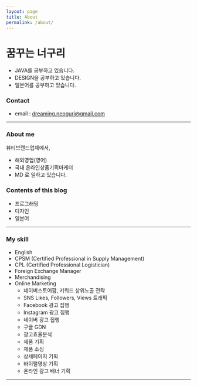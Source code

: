 ```yaml
---
layout: page
title: About
permalink: /about/
---
```


# 꿈꾸는 너구리



* JAVA를 공부하고 있습니다.
* DESIGN을 공부하고 있습니다. 
* 일본어를 공부하고 있습니다.

### Contact
* email : dreaming.neoguri@gmail.com

-----

### About me

뷰티브랜드업체에서,
* 해외영업(영어)
* 국내 온라인상품기획마케터 
* MD
로 일하고 있습니다.


### Contents of this blog

* 프로그래밍
* 디자인
* 일본어

-----

### My skill 

* English
* CPSM (Certified Professional in Supply Management)
* CPL (Certified Professional Logistician)
* Foreign Exchange Manager
* Merchandising
* Online Marketing
  - 네이버스토어팜, 키워드 상위노출 전략
  - SNS Likes, Followers, Views 트래픽
  - Facebook 광고 집행
  - Instagram 광고 집행
  - 네이버 광고 집행
  - 구글 GDN
  - 광고효율분석
  - 제품 기획
  - 제품 소싱
  - 상세페이지 기획
  - 바이럴영상 기획
  - 온라인 광고 배너 기획

------

